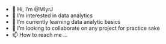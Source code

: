 - 👋 Hi, I’m @MlyrJ
- 👀 I’m interested in data analytics
- 🌱 I’m currently learning data analytic basics
- 💞️ I’m looking to collaborate on any project for practice sake
- 📫 How to reach me ...

<!---
MlyrJ/MlyrJ is a ✨ special ✨ repository because its `README.md` (this file) appears on your GitHub profile.
You can click the Preview link to take a look at your changes.
--->
